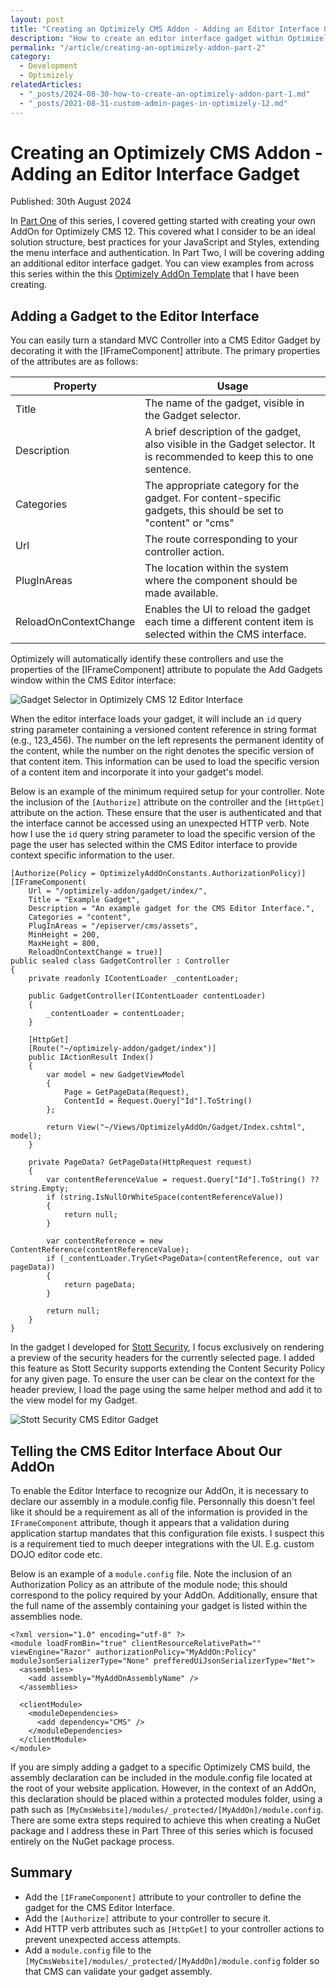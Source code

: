 ```yaml
---
layout: post
title: "Creating an Optimizely CMS Addon - Adding an Editor Interface Gadget"
description: "How to create an editor interface gadget within Optimizely CMS PAAS Core."
permalink: "/article/creating-an-optimizely-addon-part-2"
category:
  - Development
  - Optimizely
relatedArticles:
  - "_posts/2024-08-30-how-to-create-an-optimizely-addon-part-1.md"
  - "_posts/2021-08-31-custom-admin-pages-in-optimizely-12.md"
---
```


# Creating an Optimizely CMS Addon - Adding an Editor Interface Gadget

Published: 30th August 2024

In [Part One](/article/creating-an-optimizely-addon-part-1) of this series, I covered getting started with creating your own AddOn for Optimizely CMS 12. This covered what I consider to be an ideal solution structure, best practices for your JavaScript and Styles, extending the menu interface and authentication. In Part Two, I will be covering adding an additional editor interface gadget. You can view examples from across this series within the this [Optimizely AddOn Template](https://github.com/GeekInTheNorth/OptimizelyAddOnTemplate) that I have been creating.

## Adding a Gadget to the Editor Interface

You can easily turn a standard MVC Controller into a CMS Editor Gadget by decorating it with the [IFrameComponent] attribute. The primary properties of the attributes are as follows:

| Property | Usage |
|----------|-------|
| Title | The name of the gadget, visible in the Gadget selector. |
| Description | A brief description of the gadget, also visible in the Gadget selector. It is recommended to keep this to one sentence. |
| Categories | The appropriate category for the gadget. For content-specific gadgets, this should be set to "content" or "cms" |
| Url | The route corresponding to your controller action. |
| PlugInAreas | The location within the system where the component should be made available. |
| ReloadOnContextChange | Enables the UI to reload the gadget each time a different content item is selected within the CMS interface. |

Optimizely will automatically identify these controllers and use the properties of the [IFrameComponent] attribute to populate the Add Gadgets window within the CMS Editor interface:

![Gadget Selector in Optimizely CMS 12 Editor Interface](/assets/custom-admin-in-cms-12-4.png)

When the editor interface loads your gadget, it will include an `id` query string parameter containing a versioned content reference in string format (e.g., 123_456). The number on the left represents the permanent identity of the content, while the number on the right denotes the specific version of that content item. This information can be used to load the specific version of a content item and incorporate it into your gadget's model.

Below is an example of the minimum required setup for your controller. Note the inclusion of the `[Authorize]` attribute on the controller and the `[HttpGet]` attribute on the action. These ensure that the user is authenticated and that the interface cannot be accessed using an unexpected HTTP verb. Note how I use the `id` query string parameter to load the specific version of the page the user has selected within the CMS Editor interface to provide context specific information to the user.

```
[Authorize(Policy = OptimizelyAddOnConstants.AuthorizationPolicy)]
[IFrameComponent(
    Url = "/optimizely-addon/gadget/index/",
    Title = "Example Gadget",
    Description = "An example gadget for the CMS Editor Interface.",
    Categories = "content",
    PlugInAreas = "/episerver/cms/assets",
    MinHeight = 200,
    MaxHeight = 800,
    ReloadOnContextChange = true)]
public sealed class GadgetController : Controller
{
    private readonly IContentLoader _contentLoader;

    public GadgetController(IContentLoader contentLoader)
    {
        _contentLoader = contentLoader;
    }

    [HttpGet]
    [Route("~/optimizely-addon/gadget/index")]
    public IActionResult Index()
    {
        var model = new GadgetViewModel
        {
            Page = GetPageData(Request),
            ContentId = Request.Query["Id"].ToString()
        };

        return View("~/Views/OptimizelyAddOn/Gadget/Index.cshtml", model);
    }

    private PageData? GetPageData(HttpRequest request)
    {
        var contentReferenceValue = request.Query["Id"].ToString() ?? string.Empty;
        if (string.IsNullOrWhiteSpace(contentReferenceValue))
        {
            return null;
        }

        var contentReference = new ContentReference(contentReferenceValue);
        if (_contentLoader.TryGet<PageData>(contentReference, out var pageData))
        {
            return pageData;
        }

        return null;
    }
}
```

In the gadget I developed for [Stott Security](https://github.com/GeekInTheNorth/Stott.Security.Optimizely), I focus exclusively on rendering a preview of the security headers for the currently selected page.  I added this feature as Stott Security supports extending the Content Security Policy for any given page.  To ensure the user can be clear on the context for the header preview, I load the page using the same helper method and add it to the view model for my Gadget.

![Stott Security CMS Editor Gadget](/assets/CmsEditorWidget.png)

## Telling the CMS Editor Interface About Our AddOn

To enable the Editor Interface to recognize our AddOn, it is necessary to declare our assembly in a module.config file.  Personnally this doesn't feel like it should be a requirement as all of the information is provided in the `IFrameComponent` attribute, though it appears that a validation during application startup mandates that this configuration file exists.  I suspect this is a requirement tied to much deeper integrations with the UI.  E.g. custom DOJO editor code etc.

Below is an example of a `module.config` file. Note the inclusion of an Authorization Policy as an attribute of the module node; this should correspond to the policy required by your AddOn. Additionally, ensure that the full name of the assembly containing your gadget is listed within the assemblies node.

```
<?xml version="1.0" encoding="utf-8" ?>
<module loadFromBin="true" clientResourceRelativePath="" viewEngine="Razor" authorizationPolicy="MyAddOn:Policy" moduleJsonSerializerType="None" prefferedUiJsonSerializerType="Net">
  <assemblies>
    <add assembly="MyAddOnAssemblyName" />
  </assemblies>

  <clientModule>
    <moduleDependencies>
      <add dependency="CMS" />
    </moduleDependencies>
  </clientModule>
</module>
```

If you are simply adding a gadget to a specific Optimizely CMS build, the assembly declaration can be included in the module.config file located at the root of your website application. However, in the context of an AddOn, this declaration should be placed within a protected modules folder, using a path such as `[MyCmsWebsite]/modules/_protected/[MyAddOn]/module.config`. There are some extra steps required to achieve this when creating a NuGet package and I address these in Part Three of this series which is focused entirely on the NuGet package process.

## Summary

- Add the `[IFrameComponent]` attribute to your controller to define the gadget for the CMS Editor Interface.
- Add the `[Authorize]` attribute to your controller to secure it.
- Add HTTP verb attributes such as `[HttpGet]` to your controller actions to prevent unexpected access attempts.
- Add a `module.config` file to the `[MyCmsWebsite]/modules/_protected/[MyAddOn]/module.config` folder so that CMS can validate your gadget assembly.

